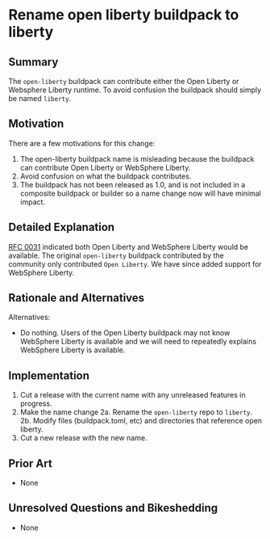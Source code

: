 # Rename open liberty buildpack to liberty

## Summary

The `open-liberty` buildpack can contribute either the Open Liberty or Websphere Liberty runtime.  To avoid confusion the buildpack should simply be named `liberty`.

## Motivation

There are a few motivations for this change:

1. The open-liberty buildpack name is misleading because the buildpack can contribute Open Liberty or WebSphere Liberty.  
2. Avoid confusion on what the buildpack contributes.
3. The buildpack has not been released as 1.0, and is not included in a composite buildpack or builder so a name change now will have minimal impact.  

## Detailed Explanation

[RFC 0031](https://github.com/paketo-buildpacks/rfcs/blob/main/text/0031-liberty-buildpack.md) indicated both Open Liberty and WebSphere Liberty would be available.  The
original `open-liberty` buildpack contributed by the community only contributed `Open Liberty`.  We have since added support for WebSphere Liberty.     


## Rationale and Alternatives

Alternatives:

- Do nothing. Users of the Open Liberty buildpack may not know WebSphere Liberty is available and we will need to repeatedly explains WebSphere Liberty is available.  

## Implementation

1. Cut a release with the current name with any unreleased features in progress.  
2. Make the name change
	2a. Rename the `open-liberty` repo to `liberty`.
	2b. Modify files (buildpack.toml, etc) and directories that reference open liberty.  
3. Cut a new release with the new name.  

## Prior Art

- None

## Unresolved Questions and Bikeshedding

- None